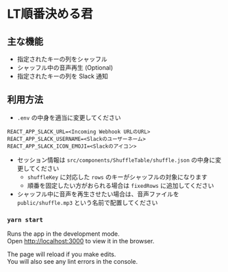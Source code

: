 # LT順番決める君

## 主な機能

- 指定されたキーの列をシャッフル
- シャッフル中の音声再生 (Optional)
- 指定されたキーの列を Slack 通知

## 利用方法

- `.env` の中身を適当に変更してください

```
REACT_APP_SLACK_URL=<Incoming Webhook URLのURL>
REACT_APP_SLACK_USERNAME=<Slackのユーザーネーム>
REACT_APP_SLACK_ICON_EMOJI=<Slackのアイコン>
```

- セッション情報は `src/components/ShuffleTable/shuffle.json` の中身に変更してください
  - `shuffleKey` に対応した `rows` のキーがシャッフルの対象になります
  - 順番を固定したい方がおられる場合は `fixedRows` に追加してください
- シャッフル中に音声を再生させたい場合は、音声ファイルを `public/shuffle.mp3` という名前で配置してください

### `yarn start`

Runs the app in the development mode.\
Open [http://localhost:3000](http://localhost:3000) to view it in the browser.

The page will reload if you make edits.\
You will also see any lint errors in the console.
